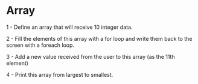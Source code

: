 # Array
1 - Define an array that will receive 10 integer data.

2 - Fill the elements of this array with a for loop and write them back to the screen with a foreach loop.

3 - Add a new value received from the user to this array (as the 11th element)

4 - Print this array from largest to smallest.
